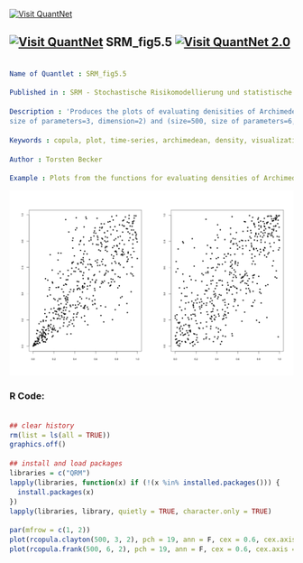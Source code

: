 
[<img src="https://github.com/QuantLet/Styleguide-and-FAQ/blob/master/pictures/banner.png" width="888" alt="Visit QuantNet">](http://quantlet.de/)

## [<img src="https://github.com/QuantLet/Styleguide-and-FAQ/blob/master/pictures/qloqo.png" alt="Visit QuantNet">](http://quantlet.de/) **SRM_fig5.5** [<img src="https://github.com/QuantLet/Styleguide-and-FAQ/blob/master/pictures/QN2.png" width="60" alt="Visit QuantNet 2.0">](http://quantlet.de/)

```yaml

Name of Quantlet : SRM_fig5.5

Published in : SRM - Stochastische Risikomodellierung und statistische Methoden

Description : 'Produces the plots of evaluating denisities of Archimedean copulae under (size=500,
size of parameters=3, dimension=2) and (size=500, size of parameters=6, dimension=2).'

Keywords : copula, plot, time-series, archimedean, density, visualization

Author : Torsten Becker

Example : Plots from the functions for evaluating densities of Archimedean copulae.

```

![Picture1](SRM_fig5.5.png)


### R Code:
```r

## clear history
rm(list = ls(all = TRUE))
graphics.off()

## install and load packages
libraries = c("QRM")
lapply(libraries, function(x) if (!(x %in% installed.packages())) {
  install.packages(x)
})
lapply(libraries, library, quietly = TRUE, character.only = TRUE)

par(mfrow = c(1, 2))
plot(rcopula.clayton(500, 3, 2), pch = 19, ann = F, cex = 0.6, cex.axis = 0.6)
plot(rcopula.frank(500, 6, 2), pch = 19, ann = F, cex = 0.6, cex.axis = 0.6)

```
